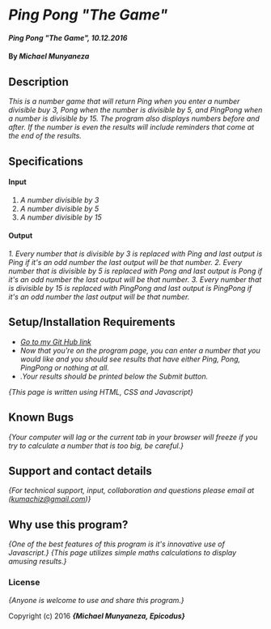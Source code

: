 # _Ping Pong "The Game"_

#### _Ping Pong "The Game", 10.12.2016_

#### By _**Michael Munyaneza**_

## Description

_This is a number game that will return Ping when you enter a number divisible buy 3, Pong when the number is divisible by 5, and PingPong when a number is divisible by 15. The program also displays numbers before and after. If the number is even the results will include reminders that come at the end of the results._
## Specifications
#### Input                                     
1. _A number divisible by 3_                              
2. _A number divisible by 5_                   
3. _A number divisible by 15_                         
#### Output
_1._ _Every number that is divisible by 3 is replaced with Ping and last output is Ping if it's an odd number the last output will be that number._
 _2._ _Every number that is divisible by 5 is replaced with Pong and last output is Pong if it's an odd number the last output will be that number._
  _3._ _Every number that is divisible by 15 is replaced with PingPong and last output is PingPong if it's an odd number the last output will be that number._

## Setup/Installation Requirements

* [_Go to my Git Hub link_](https://kumachiz.github.io/intr-p3/)
* _Now that you're on the program page, you can enter a number that you would like and you should see results that have either Ping, Pong, PingPong or nothing at all._
* _.Your results should be printed below the Submit button._

_{This page is written using HTML, CSS and Javascript}_

## Known Bugs

_{Your computer will lag or the current tab in your browser will freeze if you try to calculate a number that is too big, be careful.}_

## Support and contact details

_{For technical support, input, collaboration and questions please email at (kumachiz@gmail.com)}_

## Why use this program?

_{One of the best features of this program is it's innovative use of Javascript.}_
_{This page utilizes simple maths calculations to display amusing results.}_

### License

*{Anyone is welcome to use and share this program.}*

Copyright (c) 2016 **_{Michael Munyaneza, Epicodus}_**
